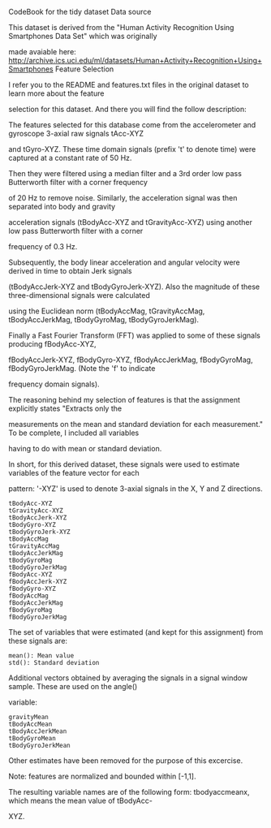 CodeBook for the tidy dataset
Data source

This dataset is derived from the "Human Activity Recognition Using Smartphones Data Set" which was originally 

made avaiable here: http://archive.ics.uci.edu/ml/datasets/Human+Activity+Recognition+Using+Smartphones
Feature Selection

I refer you to the README and features.txt files in the original dataset to learn more about the feature 

selection for this dataset. And there you will find the follow description:

The features selected for this database come from the accelerometer and gyroscope 3-axial raw signals tAcc-XYZ 

and tGyro-XYZ. These time domain signals (prefix 't' to denote time) were captured at a constant rate of 50 Hz. 

Then they were filtered using a median filter and a 3rd order low pass Butterworth filter with a corner frequency 

of 20 Hz to remove noise. Similarly, the acceleration signal was then separated into body and gravity 

acceleration signals (tBodyAcc-XYZ and tGravityAcc-XYZ) using another low pass Butterworth filter with a corner 

frequency of 0.3 Hz.

Subsequently, the body linear acceleration and angular velocity were derived in time to obtain Jerk signals 

(tBodyAccJerk-XYZ and tBodyGyroJerk-XYZ). Also the magnitude of these three-dimensional signals were calculated 

using the Euclidean norm (tBodyAccMag, tGravityAccMag, tBodyAccJerkMag, tBodyGyroMag, tBodyGyroJerkMag).

Finally a Fast Fourier Transform (FFT) was applied to some of these signals producing fBodyAcc-XYZ, 

fBodyAccJerk-XYZ, fBodyGyro-XYZ, fBodyAccJerkMag, fBodyGyroMag, fBodyGyroJerkMag. (Note the 'f' to indicate 

frequency domain signals).

The reasoning behind my selection of features is that the assignment explicitly states "Extracts only the 

measurements on the mean and standard deviation for each measurement." To be complete, I included all variables 

having to do with mean or standard deviation.

In short, for this derived dataset, these signals were used to estimate variables of the feature vector for each 

pattern:
'-XYZ' is used to denote 3-axial signals in the X, Y and Z directions.

    tBodyAcc-XYZ
    tGravityAcc-XYZ
    tBodyAccJerk-XYZ
    tBodyGyro-XYZ
    tBodyGyroJerk-XYZ
    tBodyAccMag
    tGravityAccMag
    tBodyAccJerkMag
    tBodyGyroMag
    tBodyGyroJerkMag
    fBodyAcc-XYZ
    fBodyAccJerk-XYZ
    fBodyGyro-XYZ
    fBodyAccMag
    fBodyAccJerkMag
    fBodyGyroMag
    fBodyGyroJerkMag

The set of variables that were estimated (and kept for this assignment) from these signals are:

    mean(): Mean value
    std(): Standard deviation

Additional vectors obtained by averaging the signals in a signal window sample. These are used on the angle() 

variable:

    gravityMean
    tBodyAccMean
    tBodyAccJerkMean
    tBodyGyroMean
    tBodyGyroJerkMean

Other estimates have been removed for the purpose of this excercise.

Note: features are normalized and bounded within [-1,1].

The resulting variable names are of the following form: tbodyaccmeanx, which means the mean value of tBodyAcc-

XYZ.
